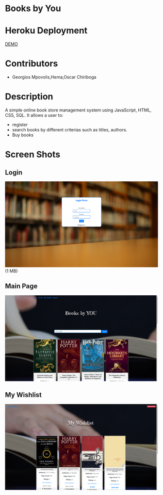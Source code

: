 # Books by You

# Heroku Deployment

[DEMO](https://booksbyyou.herokuapp.com/)

# Contributors
* Georgios Mpovolis,Hema,Oscar Chiriboga

# Description

A simple online book store management system using JavaScript, HTML, CSS,  SQL.
It allows a user to:
* register
* search books by different criterias such as titles, authors.
* Buy books
 
# Screen Shots
## Login
 ![login form](./assests/login.png)
(1 MB)

## Main Page
![Search](./assests/index.png)

## My Wishlist

![Wishlist](./assests/mywishlist.png)

